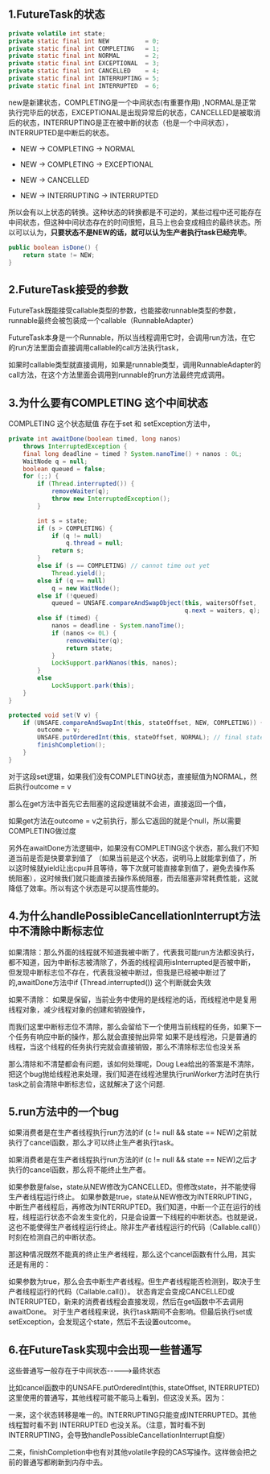 ## 1.FutureTask的状态

```java
private volatile int state;
private static final int NEW          = 0;
private static final int COMPLETING   = 1;
private static final int NORMAL       = 2;
private static final int EXCEPTIONAL  = 3;
private static final int CANCELLED    = 4;
private static final int INTERRUPTING = 5;
private static final int INTERRUPTED  = 6;
```

new是新建状态，COMPLETING是一个中间状态(有重要作用) ,NORMAL是正常执行完毕后的状态，EXCEPTIONAL是出现异常后的状态，CANCELLED是被取消后的状态，INTERRUPTING是正在被中断的状态（也是一个中间状态），INTERRUPTED是中断后的状态。



* NEW -> COMPLETING -> NORMAL     

* NEW -> COMPLETING -> EXCEPTIONAL     
* NEW -> CANCELLED     
* NEW -> INTERRUPTING -> INTERRUPTED



所以会有以上状态的转换。这种状态的转换都是不可逆的，某些过程中还可能存在中间状态，但这种中间状态存在的时间很短，且马上也会变成相应的最终状态。所以可以认为，**只要状态不是NEW的话，就可以认为生产者执行task已经完毕**。

```java
public boolean isDone() {
    return state != NEW;
}
```

 

## 2.FutureTask接受的参数

FutureTask既能接受callable类型的参数，也能接收runnable类型的参数，runnable最终会被包装成一个callable（RunnableAdapter）

FutureTask本身是一个Runnable，所以当线程调用它时，会调用run方法，在它的run方法里面会直接调用callable的call方法执行task，

如果时callable类型就直接调用，如果是runnable类型，调用RunnableAdapter的call方法，在这个方法里面会调用到runnable的run方法最终完成调用。



## 3.为什么要有COMPLETING 这个中间状态

COMPLETING 这个状态赋值 存在于set 和 setException方法中，

```java
private int awaitDone(boolean timed, long nanos)
    throws InterruptedException {
    final long deadline = timed ? System.nanoTime() + nanos : 0L;
    WaitNode q = null;
    boolean queued = false;
    for (;;) {
        if (Thread.interrupted()) {
            removeWaiter(q);
            throw new InterruptedException();
        }

        int s = state;
        if (s > COMPLETING) {
            if (q != null)
                q.thread = null;
            return s;
        }
        else if (s == COMPLETING) // cannot time out yet
            Thread.yield();
        else if (q == null)
            q = new WaitNode();
        else if (!queued)
            queued = UNSAFE.compareAndSwapObject(this, waitersOffset,
                                                 q.next = waiters, q);
        else if (timed) {
            nanos = deadline - System.nanoTime();
            if (nanos <= 0L) {
                removeWaiter(q);
                return state;
            }
            LockSupport.parkNanos(this, nanos);
        }
        else
            LockSupport.park(this);
    }
}
```

```java
protected void set(V v) {
    if (UNSAFE.compareAndSwapInt(this, stateOffset, NEW, COMPLETING)) {
        outcome = v;
        UNSAFE.putOrderedInt(this, stateOffset, NORMAL); // final state
        finishCompletion();
    }
}
```

对于这段set逻辑，如果我们没有COMPLETING状态，直接赋值为NORMAL，然后执行outcome = v

那么在get方法中首先它去阻塞的这段逻辑就不会进，直接返回一个值，

如果get方法在outcome = v之前执行，那么它返回的就是个null，所以需要COMPLETING做过度



另外在awaitDone方法逻辑中，如果没有COMPLETING这个状态，那么我们不知道当前是否是快要拿到值了 （如果当前是这个状态，说明马上就能拿到值了，所以这时候就yield让出cpu并且等待，等下次就可能直接拿到值了，避免去操作系统阻塞），这时候我们就只能直接去操作系统阻塞，而去阻塞非常耗费性能，这就降低了效率。所以有这个状态是可以提高性能的。



## 4.为什么handlePossibleCancellationInterrupt方法中不清除中断标志位

如果清除：那么外面的线程就不知道我被中断了，代表我可能run方法都没执行，都不知道，因为中断标志被清除了，外面的线程调用isInterrupted是否被中断，但发现中断标志位不存在，代表我没被中断过，但我是已经被中断过了的,awaitDone方法中if (Thread.interrupted()) 这个判断就会失效


如果不清除： 如果是保留，当前业务中使用的是线程池的话，而线程池中是复用线程对象，减少线程对象的创建和销毁操作，

而我们这里中断标志位不清除，那么会留给下一个使用当前线程的任务，如果下一个任务有响应中断的操作，那么就会直接抛出异常
如果不是线程池，只是普通的线程，当这个线程的任务执行完就会直接销毁，那么不清除标志位也没关系

那么清除和不清楚都会有问题，该如何处理呢，Doug Lea给出的答案是不清除，把这个bug抛给线程池来处理，我们知道在线程池里执行runWorker方法时在执行task之前会清除中断标志位，这就解决了这个问题.



## 5.run方法中的一个bug

如果消费者是在生产者线程执行run方法的if (c != null && state == NEW)之前就执行了cancel函数，那么才可以终止生产者执行task。

如果消费者是在生产者线程执行run方法的if (c != null && state == NEW)之后才执行的cancel函数，那么将不能终止生产者。

如果参数是false，state从NEW修改为CANCELLED。但修改state，并不能使得生产者线程运行终止。
如果参数是true，state从NEW修改为INTERRUPTING，中断生产者线程后，再修改为INTERRUPTED。我们知道，中断一个正在运行的线程，线程运行状态不会发生变化的，只是会设置一下线程的中断状态。也就是说，这也不能使得生产者线程运行终止。除非生产者线程运行的代码（Callable.call()）时刻在检测自己的中断状态。



那这种情况既然不能真的终止生产者线程，那么这个cancel函数有什么用，其实还是有用的：

如果参数为true，那么会去中断生产者线程。但生产者线程能否检测到，取决于生产者线程运行的代码（Callable.call()）。
状态肯定会变成CANCELLED或INTERRUPTED，新来的消费者线程会直接发现，然后在get函数中不去调用awaitDone。
对于生产者线程来说，执行task期间不会影响。但最后执行set或setException，会发现这个state，然后不去设置outcome。

## 6.在FutureTask实现中会出现一些普通写

这些普通写一般存在于中间状态----->最终状态

比如cancel函数中的UNSAFE.putOrderedInt(this, stateOffset, INTERRUPTED)这里使用的普通写，其他线程可能不能马上看到，但这没关系。因为：

一来，这个状态转移是唯一的。INTERRUPTING只能变成INTERRUPTED。其他线程暂时看不到 INTERRUPTED 也没关系。（注意，暂时看不到 INTERRUPTING，会导致handlePossibleCancellationInterrupt自旋）

二来，finishCompletion中也有对其他volatile字段的CAS写操作。这样做会把之前的普通写都刷新到内存中去。


